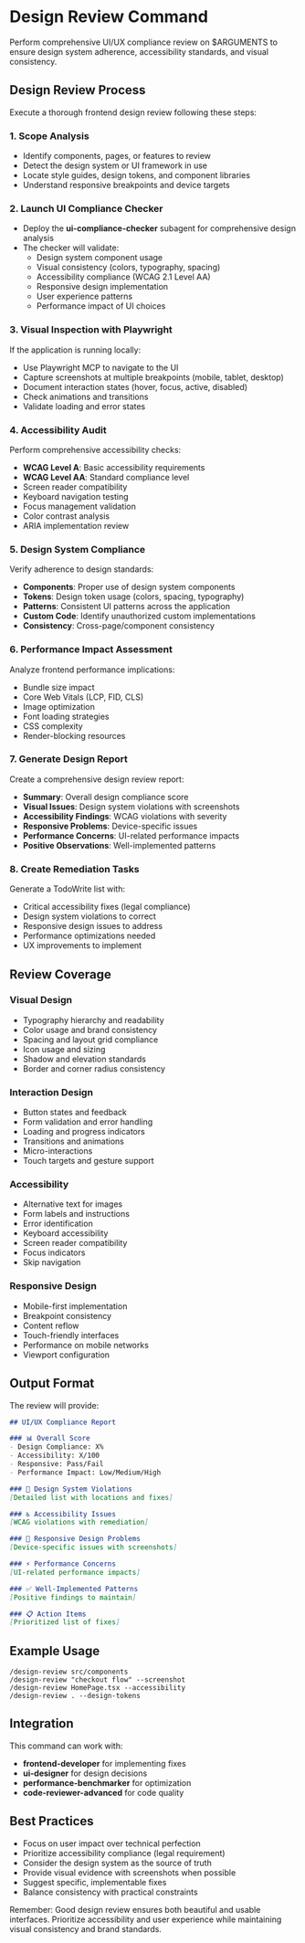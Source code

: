 # Design Review Command

Perform comprehensive UI/UX compliance review on $ARGUMENTS to ensure design system adherence, accessibility standards, and visual consistency.

## Design Review Process

Execute a thorough frontend design review following these steps:

### 1. Scope Analysis
- Identify components, pages, or features to review
- Detect the design system or UI framework in use
- Locate style guides, design tokens, and component libraries
- Understand responsive breakpoints and device targets

### 2. Launch UI Compliance Checker
- Deploy the **ui-compliance-checker** subagent for comprehensive design analysis
- The checker will validate:
  - Design system component usage
  - Visual consistency (colors, typography, spacing)
  - Accessibility compliance (WCAG 2.1 Level AA)
  - Responsive design implementation
  - User experience patterns
  - Performance impact of UI choices

### 3. Visual Inspection with Playwright
If the application is running locally:
- Use Playwright MCP to navigate to the UI
- Capture screenshots at multiple breakpoints (mobile, tablet, desktop)
- Document interaction states (hover, focus, active, disabled)
- Check animations and transitions
- Validate loading and error states

### 4. Accessibility Audit
Perform comprehensive accessibility checks:
- **WCAG Level A**: Basic accessibility requirements
- **WCAG Level AA**: Standard compliance level
- Screen reader compatibility
- Keyboard navigation testing
- Focus management validation
- Color contrast analysis
- ARIA implementation review

### 5. Design System Compliance
Verify adherence to design standards:
- **Components**: Proper use of design system components
- **Tokens**: Design token usage (colors, spacing, typography)
- **Patterns**: Consistent UI patterns across the application
- **Custom Code**: Identify unauthorized custom implementations
- **Consistency**: Cross-page/component consistency

### 6. Performance Impact Assessment
Analyze frontend performance implications:
- Bundle size impact
- Core Web Vitals (LCP, FID, CLS)
- Image optimization
- Font loading strategies
- CSS complexity
- Render-blocking resources

### 7. Generate Design Report
Create a comprehensive design review report:
- **Summary**: Overall design compliance score
- **Visual Issues**: Design system violations with screenshots
- **Accessibility Findings**: WCAG violations with severity
- **Responsive Problems**: Device-specific issues
- **Performance Concerns**: UI-related performance impacts
- **Positive Observations**: Well-implemented patterns

### 8. Create Remediation Tasks
Generate a TodoWrite list with:
- Critical accessibility fixes (legal compliance)
- Design system violations to correct
- Responsive design issues to address
- Performance optimizations needed
- UX improvements to implement

## Review Coverage

### Visual Design
- Typography hierarchy and readability
- Color usage and brand consistency
- Spacing and layout grid compliance
- Icon usage and sizing
- Shadow and elevation standards
- Border and corner radius consistency

### Interaction Design
- Button states and feedback
- Form validation and error handling
- Loading and progress indicators
- Transitions and animations
- Micro-interactions
- Touch targets and gesture support

### Accessibility
- Alternative text for images
- Form labels and instructions
- Error identification
- Keyboard accessibility
- Screen reader compatibility
- Focus indicators
- Skip navigation

### Responsive Design
- Mobile-first implementation
- Breakpoint consistency
- Content reflow
- Touch-friendly interfaces
- Performance on mobile networks
- Viewport configuration

## Output Format

The review will provide:

```markdown
## UI/UX Compliance Report

### 📊 Overall Score
- Design Compliance: X%
- Accessibility: X/100
- Responsive: Pass/Fail
- Performance Impact: Low/Medium/High

### 🎨 Design System Violations
[Detailed list with locations and fixes]

### ♿ Accessibility Issues
[WCAG violations with remediation]

### 📱 Responsive Design Problems
[Device-specific issues with screenshots]

### ⚡ Performance Concerns
[UI-related performance impacts]

### ✅ Well-Implemented Patterns
[Positive findings to maintain]

### 📋 Action Items
[Prioritized list of fixes]
```

## Example Usage

```
/design-review src/components
/design-review "checkout flow" --screenshot
/design-review HomePage.tsx --accessibility
/design-review . --design-tokens
```

## Integration

This command can work with:
- **frontend-developer** for implementing fixes
- **ui-designer** for design decisions
- **performance-benchmarker** for optimization
- **code-reviewer-advanced** for code quality

## Best Practices

- Focus on user impact over technical perfection
- Prioritize accessibility compliance (legal requirement)
- Consider the design system as the source of truth
- Provide visual evidence with screenshots when possible
- Suggest specific, implementable fixes
- Balance consistency with practical constraints

Remember: Good design review ensures both beautiful and usable interfaces. Prioritize accessibility and user experience while maintaining visual consistency and brand standards.